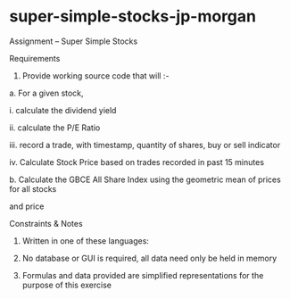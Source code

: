# super-simple-stocks-jp-morgan

Assignment – Super Simple Stocks

Requirements

1. Provide working source code that will :-

a. For a given stock, 

i. calculate the dividend yield

ii. calculate the P/E Ratio

iii. record a trade, with timestamp, quantity of shares, buy or sell indicator 

iv. Calculate Stock Price based on trades recorded in past 15 minutes

b. Calculate the GBCE All Share Index using the geometric mean of prices for all stocks

and price

Constraints & Notes

1. Written in one of these languages:

2. No database or GUI is required, all data need only be held in memory

3. Formulas and data provided are simplified representations for the purpose of this exercise
